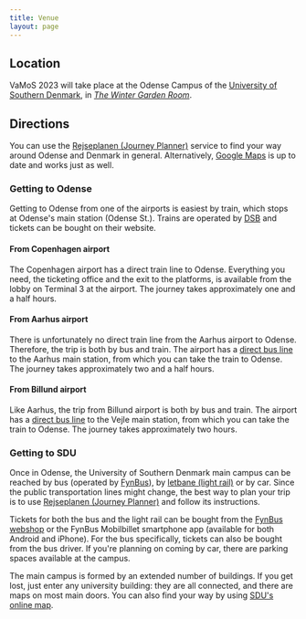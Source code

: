 ```yaml
---
title: Venue
layout: page
---
```


## Location

VaMoS 2023 will take place at the Odense Campus of the [University of Southern
Denmark](http://www.sdu.dk/en/), in [*The Winter Garden Room*](https://clients.mapsindoors.com/sdu/573f26e4bc1f571b08094312/details/56eac1c90064920c18c2ea2a).

## Directions

You can use the [Rejseplanen (Journey
Planner)](https://www.rejseplanen.dk/webapp/?language=en_EN) service to find
your way around Odense and Denmark in general. Alternatively, [Google
Maps](https://www.google.com/maps) is up to date and works just as well.

### Getting to Odense

Getting to Odense from one of the airports is easiest by train, which stops at
Odense's main station (Odense St.). Trains are operated by
[DSB](https://www.dsb.dk/en/) and tickets can be bought on their website.

#### From Copenhagen airport

The Copenhagen airport has a direct train line to Odense. Everything you need,
the ticketing office and the exit to the platforms, is available from the lobby
on Terminal 3 at the airport. The journey takes approximately one and a half
hours.

#### From Aarhus airport

There is unfortunately no direct train line from the Aarhus airport to Odense.
Therefore, the trip is both by bus and train. The airport has a [direct bus
line](https://www.aar.dk/en/to-and-from-aar/) to the Aarhus main station, from
which you can take the train to Odense. The journey takes approximately two and
a half hours.

#### From Billund airport

Like Aarhus, the trip from Billund airport is both by bus and train. The airport
has a [direct bus
line](https://www.bll.dk/en/parking-and-transport/to-and-from-the-airport/busser/)
to the Vejle main station, from which you can take the train to Odense. The
journey takes approximately two hours.

### Getting to SDU

Once in Odense, the University of Southern Denmark main campus can be reached by
bus (operated by [FynBus](https://www.fynbus.dk/?lang=29)), by [letbane (light
rail)](https://www.odenseletbane.dk/english) or by car. Since the public
transportation lines might change, the best way to plan your trip is to use
[Rejseplanen (Journey
Planner)](https://www.rejseplanen.dk/webapp/?language=en_EN) and follow its
instructions.

Tickets for both the bus and the light rail can be bought from the [FynBus
webshop](https://webshop.fynbus.dk/) or the FynBus Mobilbillet smartphone app
(available for both Android and iPhone). For the bus specifically, tickets can
also be bought from the bus driver. If you're planning on coming by car, there
are parking spaces available at the campus.

The main campus is formed by an extended number of buildings. If you get lost,
just enter any university building: they are all connected, and there are maps
on most main doors. You can also find your way by using [SDU's online
map](https://maps.sdu.dk).
